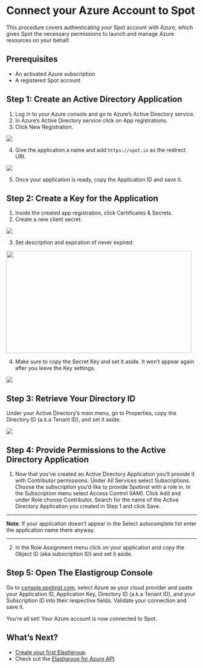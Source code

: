 # Connect your Azure Account to Spot

This procedure covers authenticating your Spot account with Azure, which gives Spot the necessary permissions to launch and manage Azure resources on your behalf.

## Prerequisites

- An activated Azure subscription
- A registered Spot account

## Step 1: Create an Active Directory Application

1. Log in to your Azure console and go to Azure’s Active Directory service.
2. In Azure’s Active Directory service click on App registrations.
3. Click New Registration.

<img src="/connect-your-cloud-provider/_media/azure1-768x248.png" />

4. Give the application a name and add `https://spot.io` as the redirect URI.

<img src="/connect-your-cloud-provider/_media/azure2-1024x774.png" />

5. Once your application is ready, copy the Application ID and save it.

## Step 2: Create a Key for the Application

1. Inside the created app registration, click Certificates & Secrets.
2. Create a new client secret:

<img src="/connect-your-cloud-provider/_media/azure3-768x240.png" />

3. Set description and expiration of never expired:

<img src="/connect-your-cloud-provider/_media/azure4-768x424.png" width="490" height="270" />

4. Make sure to copy the Secret Key and set it aside. It won’t appear again after you leave the Key settings.

<img src="/connect-your-cloud-provider/_media/azure5-1024x631.png" />

## Step 3: Retrieve Your Directory ID

Under your Active Directory’s main menu, go to Properties, copy the Directory ID (a.k.a Tenant ID), and set it aside.

<img src="/connect-your-cloud-provider/_media/azure6-1024x481.png" />

## Step 4: Provide Permissions to the Active Directory Application

1. Now that you’ve created an Active Directory Application you’ll provide it with Contributor permissions.
   Under All Services select Subscriptions. Choose the subscription you’d like to provide Spotinst with a role in.
   In the Subscription menu select Access Control (IAM). Click Add and under Role choose Contributor.
   Search for the name of the Active Directory Application you created in Step 1 and click Save.

---

**Note**: If your application doesn’t appear in the Select autocomplete list enter the application name there anyway.

---

2. In the Role Assignment menu click on your application and copy the Object ID (aka subscription ID) and set it aside.

## Step 5: Open The Elastigroup Console

Go to [console.spotinst.com](console.spotinst.com), select Azure as your cloud provider and paste your Application ID, Application Key, Directory ID (a.k.a Tenant ID), and your Subscription ID into their respective fields. Validate your connection and save it.

You’re all set! Your Azure account is now connected to Spot.

## What’s Next?

- [Create your first Elastigroup](elastigroup/getting-started/create-an-elastigroup-for-azure.md).
- Check out the [Elastigroup for Azure API](https://help.spot.io/spotinst-api/elastigroup/microsoft-azure/create/).
